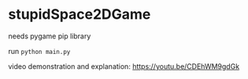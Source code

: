 # stupidSpace2DGame
needs pygame pip library

run 
`python main.py`

video demonstration and explanation: https://youtu.be/CDEhWM9gdGk

